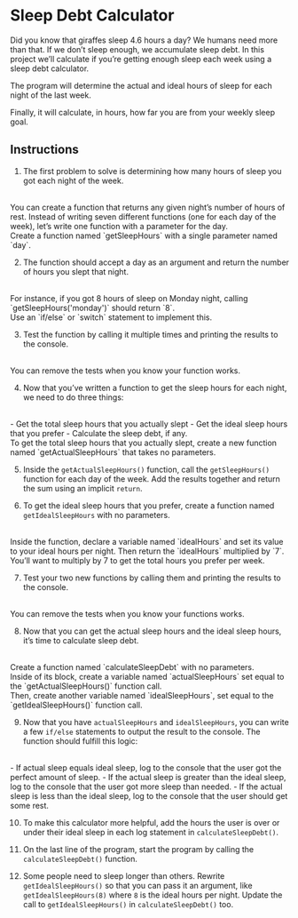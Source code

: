 # Sleep Debt Calculator
Did you know that giraffes sleep 4.6 hours a day? We humans need more than that. If we don’t sleep enough, we accumulate sleep debt. In this project we’ll calculate if you’re getting enough sleep each week using a sleep debt calculator.

The program will determine the actual and ideal hours of sleep for each night of the last week.

Finally, it will calculate, in hours, how far you are from your weekly sleep goal.

## Instructions

1. The first problem to solve is determining how many hours of sleep you got each night of the week.
<br>
You can create a function that returns any given night’s number of hours of rest. Instead of writing seven different functions (one for each day of the week), let’s write one function with a parameter for the day.
<br>
Create a function named  `getSleepHours` with a single parameter named `day`.

2. The function should accept a day as an argument and return the number of hours you slept that night.
<br>
For instance, if you got 8 hours of sleep on Monday night, calling `getSleepHours('monday')` should return `8`.
<br>
Use an `if/else` or `switch` statement to implement this.

3. Test the function by calling it multiple times and printing the results to the console.
<br>
You can remove the tests when you know your function works.

4. Now that you’ve written a function to get the sleep hours for each night, we need to do three things:
<br>
- Get the total sleep hours that you actually slept
- Get the ideal sleep hours that you prefer
- Calculate the sleep debt, if any.
<br>
To get the total sleep hours that you actually slept, create a new function named `getActualSleepHours` that takes no parameters.

5. Inside the `getActualSleepHours()` function, call the `getSleepHours()` function for each day of the week. Add the results together and return the sum using an implicit `return`.

6. To get the ideal sleep hours that you prefer, create a function named `getIdealSleepHours` with no parameters.
<br>
Inside the function, declare a variable named `idealHours` and set its value to your ideal hours per night. Then return the `idealHours` multiplied by `7`.
<br>
You’ll want to multiply by 7 to get the total hours you prefer per week.

7. Test your two new functions by calling them and printing the results to the console.
<br>
You can remove the tests when you know your functions works.

8. Now that you can get the actual sleep hours and the ideal sleep hours, it’s time to calculate sleep debt.
<br>
Create a function named `calculateSleepDebt` with no parameters.
<br>
Inside of its block, create a variable named `actualSleepHours` set equal to the `getActualSleepHours()` function call.
<br>
Then, create another variable named `idealSleepHours`, set equal to the `getIdealSleepHours()` function call.

9. Now that you have `actualSleepHours` and `idealSleepHours`, you can write a few `if/else` statements to output the result to the console. The function should fulfill this logic:
<br>
- If actual sleep equals ideal sleep, log to the console that the user got the perfect amount of sleep.
- If the actual sleep is greater than the ideal sleep, log to the console that the user got more sleep than needed.
- If the actual sleep is less than the ideal sleep, log to the console that the user should get some rest.

10. To make this calculator more helpful, add the hours the user is over or under their ideal sleep in each log statement in `calculateSleepDebt()`.

11. On the last line of the program, start the program by calling the `calculateSleepDebt()` function.

12. Some people need to sleep longer than others. Rewrite `getIdealSleepHours()` so that you can pass it an argument, like `getIdealSleepHours(8)` where `8` is the ideal hours per night. Update the call to `getIdealSleepHours()` in `calculateSleepDebt()` too.